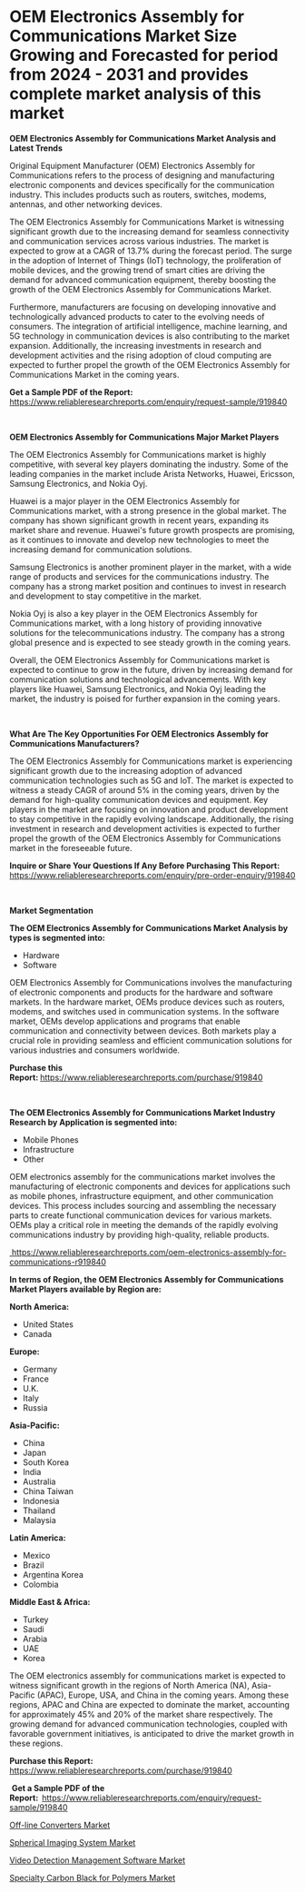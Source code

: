 <p><h1>OEM Electronics Assembly for Communications Market Size Growing and Forecasted for period from 2024 - 2031 and provides complete market analysis of this market</h1></p><p><strong>OEM Electronics Assembly for Communications Market Analysis and Latest Trends</strong></p>
<p><p>Original Equipment Manufacturer (OEM) Electronics Assembly for Communications refers to the process of designing and manufacturing electronic components and devices specifically for the communication industry. This includes products such as routers, switches, modems, antennas, and other networking devices.</p><p>The OEM Electronics Assembly for Communications Market is witnessing significant growth due to the increasing demand for seamless connectivity and communication services across various industries. The market is expected to grow at a CAGR of 13.7% during the forecast period. The surge in the adoption of Internet of Things (IoT) technology, the proliferation of mobile devices, and the growing trend of smart cities are driving the demand for advanced communication equipment, thereby boosting the growth of the OEM Electronics Assembly for Communications Market.</p><p>Furthermore, manufacturers are focusing on developing innovative and technologically advanced products to cater to the evolving needs of consumers. The integration of artificial intelligence, machine learning, and 5G technology in communication devices is also contributing to the market expansion. Additionally, the increasing investments in research and development activities and the rising adoption of cloud computing are expected to further propel the growth of the OEM Electronics Assembly for Communications Market in the coming years.</p></p>
<p><strong>Get a Sample PDF of the Report:&nbsp;</strong> <a href="https://www.reliableresearchreports.com/enquiry/request-sample/919840">https://www.reliableresearchreports.com/enquiry/request-sample/919840</a></p>
<p>&nbsp;</p>
<p><strong>OEM Electronics Assembly for Communications Major Market Players</strong></p>
<p><p>The OEM Electronics Assembly for Communications market is highly competitive, with several key players dominating the industry. Some of the leading companies in the market include Arista Networks, Huawei, Ericsson, Samsung Electronics, and Nokia Oyj.</p><p>Huawei is a major player in the OEM Electronics Assembly for Communications market, with a strong presence in the global market. The company has shown significant growth in recent years, expanding its market share and revenue. Huawei's future growth prospects are promising, as it continues to innovate and develop new technologies to meet the increasing demand for communication solutions.</p><p>Samsung Electronics is another prominent player in the market, with a wide range of products and services for the communications industry. The company has a strong market position and continues to invest in research and development to stay competitive in the market.</p><p>Nokia Oyj is also a key player in the OEM Electronics Assembly for Communications market, with a long history of providing innovative solutions for the telecommunications industry. The company has a strong global presence and is expected to see steady growth in the coming years.</p><p>Overall, the OEM Electronics Assembly for Communications market is expected to continue to grow in the future, driven by increasing demand for communication solutions and technological advancements. With key players like Huawei, Samsung Electronics, and Nokia Oyj leading the market, the industry is poised for further expansion in the coming years.</p></p>
<p>&nbsp;</p>
<p><strong>What Are The Key Opportunities For OEM Electronics Assembly for Communications Manufacturers?</strong></p>
<p><p>The OEM Electronics Assembly for Communications market is experiencing significant growth due to the increasing adoption of advanced communication technologies such as 5G and IoT. The market is expected to witness a steady CAGR of around 5% in the coming years, driven by the demand for high-quality communication devices and equipment. Key players in the market are focusing on innovation and product development to stay competitive in the rapidly evolving landscape. Additionally, the rising investment in research and development activities is expected to further propel the growth of the OEM Electronics Assembly for Communications market in the foreseeable future.</p></p>
<p><strong>Inquire or Share Your Questions If Any Before Purchasing This Report:</strong> <a href="https://www.reliableresearchreports.com/enquiry/pre-order-enquiry/919840">https://www.reliableresearchreports.com/enquiry/pre-order-enquiry/919840</a></p>
<p>&nbsp;</p>
<p><strong>Market Segmentation</strong></p>
<p><strong>The OEM Electronics Assembly for Communications Market Analysis by types is segmented into:</strong></p>
<p><ul><li>Hardware</li><li>Software</li></ul></p>
<p><p>OEM Electronics Assembly for Communications involves the manufacturing of electronic components and products for the hardware and software markets. In the hardware market, OEMs produce devices such as routers, modems, and switches used in communication systems. In the software market, OEMs develop applications and programs that enable communication and connectivity between devices. Both markets play a crucial role in providing seamless and efficient communication solutions for various industries and consumers worldwide.</p></p>
<p><strong>Purchase this Report:&nbsp;</strong><a href="https://www.reliableresearchreports.com/purchase/919840">https://www.reliableresearchreports.com/purchase/919840</a></p>
<p>&nbsp;</p>
<p><strong>The OEM Electronics Assembly for Communications Market Industry Research by Application is segmented into:</strong></p>
<p><ul><li>Mobile Phones</li><li>Infrastructure</li><li>Other</li></ul></p>
<p><p>OEM electronics assembly for the communications market involves the manufacturing of electronic components and devices for applications such as mobile phones, infrastructure equipment, and other communication devices. This process includes sourcing and assembling the necessary parts to create functional communication devices for various markets. OEMs play a critical role in meeting the demands of the rapidly evolving communications industry by providing high-quality, reliable products.</p></p>
<p><a href="https://www.reliableresearchreports.com/oem-electronics-assembly-for-communications-r919840">&nbsp;https://www.reliableresearchreports.com/oem-electronics-assembly-for-communications-r919840</a></p>
<p><strong>In terms of Region, the OEM Electronics Assembly for Communications Market Players available by Region are:</strong></p>
<p>
    <p> <strong> North America: </strong>
        <ul>
            <li>United States</li>
            <li>Canada</li>
        </ul>
        </p> 
    <p> <strong> Europe: </strong>
        <ul>
            <li>Germany</li>
            <li>France</li>
            <li>U.K.</li>
            <li>Italy</li>
            <li>Russia</li>
        </ul>
        </p> 
    <p> <strong> Asia-Pacific: </strong>
        <ul>
            <li>China</li>
            <li>Japan</li>
            <li>South Korea</li>
            <li>India</li>
            <li>Australia</li>
            <li>China Taiwan</li>
            <li>Indonesia</li>
            <li>Thailand</li>
            <li>Malaysia</li>
        </ul>
        </p> 
    <p> <strong> Latin America: </strong>
        <ul>
            <li>Mexico</li>
            <li>Brazil</li>
            <li>Argentina Korea</li>
            <li>Colombia</li>
        </ul>
        </p> 
    <p> <strong> Middle East & Africa: </strong>
        <ul>
            <li>Turkey</li>
            <li>Saudi</li>
            <li>Arabia</li>
            <li>UAE</li>
            <li>Korea</li>
        </ul>
    </p>
    </p>
<p><p>The OEM electronics assembly for communications market is expected to witness significant growth in the regions of North America (NA), Asia-Pacific (APAC), Europe, USA, and China in the coming years. Among these regions, APAC and China are expected to dominate the market, accounting for approximately 45% and 20% of the market share respectively. The growing demand for advanced communication technologies, coupled with favorable government initiatives, is anticipated to drive the market growth in these regions.</p></p>
<p><strong>Purchase this Report: </strong><a href="https://www.reliableresearchreports.com/purchase/919840">https://www.reliableresearchreports.com/purchase/919840</a></p>
<p>&nbsp;<strong>Get a Sample PDF of the Report:&nbsp;&nbsp;</strong><a href="https://www.reliableresearchreports.com/enquiry/request-sample/919840">https://www.reliableresearchreports.com/enquiry/request-sample/919840</a></p>
<p><strong></strong></p>
<p><p><a href="https://www.linkedin.com/pulse/off-line-converters-market-furnishes-information-share-trends-visme?trackingId=Stc5bklERBpYow%2BpwTy08A%3D%3D">Off-line Converters Market</a></p><p><a href="https://github.com/edytherolanlouisejk1miz0wig/Market-Research-Report-List-2/blob/main/spherical-imaging-system-market.md">Spherical Imaging System Market</a></p><p><a href="https://github.com/EunaWiegad2023/Market-Research-Report-List-1/blob/main/video-detection-management-software-market.md">Video Detection Management Software Market</a></p><p><a href="https://www.linkedin.com/pulse/specialty-carbon-black-polymers-market-size-focuses-dynamics-kbc3e?trackingId=F%2BKZ4Qgl9r4mfg19qM%2FVlw%3D%3D">Specialty Carbon Black for Polymers Market</a></p></p>